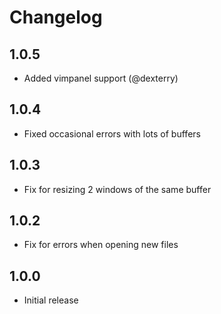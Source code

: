 # Changelog

## 1.0.5

* Added vimpanel support (@dexterry)

## 1.0.4

* Fixed occasional errors with lots of buffers

## 1.0.3

* Fix for resizing 2 windows of the same buffer

## 1.0.2

* Fix for errors when opening new files

## 1.0.0

* Initial release

